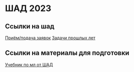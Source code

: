 # ШАД 2023


## Ссылки на шад

[Приём/подача заявок](https://academy.yandex.ru/dataschool/enroll)
[Задачи прошлых лет](https://academy.yandex.ru/dataschool/enroll)


## Ссылки на материалы для подготовки

[Учебник по мл от ШАД](https://ml-handbook.ru/?utm_campaign=shad&utm_medium=institutions&utm_source=yandex)



